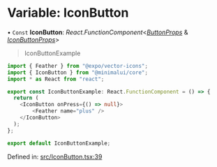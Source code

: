 # Variable: IconButton

• `Const` **IconButton**: *React.FunctionComponent*<[*ButtonProps*](../types/buttonprops.md) & [*IconButtonProps*](../types/iconbuttonprops.md)\>

> IconButtonExample

```typescript
import { Feather } from "@expo/vector-icons";
import { IconButton } from "@minimalui/core";
import * as React from "react";

export const IconButtonExample: React.FunctionComponent = () => {
  return (
    <IconButton onPress={() => null}>
        <Feather name="plus" />
    </IconButton>
  );
};

export default IconButtonExample;
```

Defined in: [src/IconButton.tsx:39](https://github.com/minimal-ui/minimal-ui/blob/main/packages/minimalui/src/IconButton.tsx#L39)
